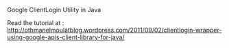 Google ClientLogin Utility in Java

Read the tutorial at : http://othmanelmoulatblog.wordpress.com/2011/09/02/clientlogin-wrapper-using-google-apis-client-library-for-java/
